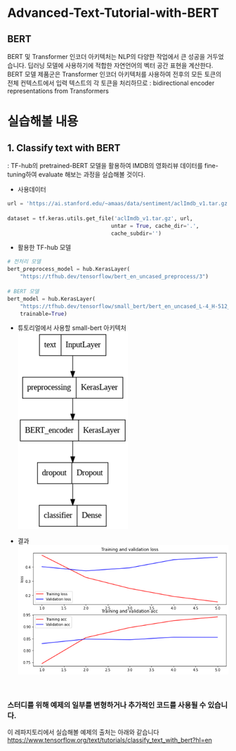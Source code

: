 # Advanced-Text-Tutorial-with-BERT
## BERT
BERT 및 Transformer 인코더 아키텍처는 NLP의 다양한 작업에서 큰 성공을 거두었습니다. 딥러닝 모델에 사용하기에 적합한 자연언어의 벡터 공간 표현을 계산한다. BERT 모델 제품군은 Transformer 인코더 아키텍처를 사용하여 전후의 모든 토큰의 전체 컨텍스트에서 입력 텍스트의 각 토큰을 처리하므로 : bidirectional encoder representations from Transformers

# 실습해볼 내용
## 1. Classify text with BERT
 : TF-hub의 pretrained-BERT 모델을 활용하여 IMDB의 영화리뷰 데이터를 fine-tuning하여 evaluate 해보는 과정을 실습해볼 것이다.
 - 사용데이터
 ```python
 url = 'https://ai.stanford.edu/~amaas/data/sentiment/aclImdb_v1.tar.gz'

dataset = tf.keras.utils.get_file('aclImdb_v1.tar.gz', url,
                                  untar = True, cache_dir='.',
                                  cache_subdir='')
 ```
- 활용한 TF-hub 모델
```python
# 전처리 모델
bert_preprocess_model = hub.KerasLayer(
    "https://tfhub.dev/tensorflow/bert_en_uncased_preprocess/3")

# BERT 모델
bert_model = hub.KerasLayer(
    "https://tfhub.dev/tensorflow/small_bert/bert_en_uncased_L-4_H-512_A-8/2",
    trainable=True)
```
- 튜토리얼에서 사용할 small-bert 아키텍처<br>
 <img src='./Classify text with BERT/img1.png' width=250><br>

- 결과<br>
 <img src='./Classify text with BERT/img2.png' width=650><br>

<br>

### 스터디를 위해 예제의 일부를 변형하거나 추가적인 코드를 사용될 수 있습니다.
이 레파지토리에서 실습해볼 예제의 출처는 아래와 같습니다 <br> https://www.tensorflow.org/text/tutorials/classify_text_with_bert?hl=en
